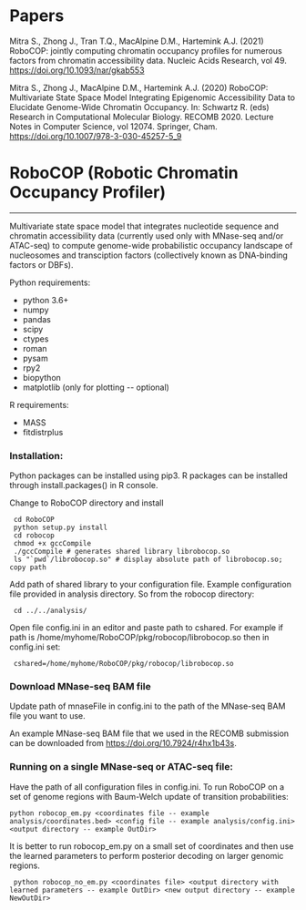 # Papers

Mitra S., Zhong J., Tran T.Q., MacAlpine D.M., Hartemink A.J. (2021)
RoboCOP: jointly computing chromatin occupancy profiles for numerous
factors from chromatin accessibility data. Nucleic Acids Research, vol 49. https://doi.org/10.1093/nar/gkab553  

Mitra S., Zhong J., MacAlpine D.M., Hartemink A.J. (2020) RoboCOP: Multivariate State Space Model Integrating Epigenomic Accessibility Data to Elucidate Genome-Wide Chromatin Occupancy. In: Schwartz R. (eds) Research in Computational Molecular Biology. RECOMB 2020. Lecture Notes in Computer Science, vol 12074. Springer, Cham.  https://doi.org/10.1007/978-3-030-45257-5_9

# RoboCOP (Robotic Chromatin Occupancy Profiler)
---------------------------------------------------------------------------
Multivariate state space model that integrates nucleotide sequence and
chromatin accessibility data (currently used only with MNase-seq and/or ATAC-seq) to
compute genome-wide probabilistic occupancy landscape of nucleosomes and
transciption factors (collectively known as DNA-binding factors or DBFs).

Python requirements:
- python 3.6+
- numpy
- pandas
- scipy
- ctypes
- roman
- pysam
- rpy2
- biopython
- matplotlib (only for plotting -- optional)

R requirements:
- MASS
- fitdistrplus

### Installation:

Python packages can be installed using pip3. R packages can be installed
through install.packages() in R console.

Change to RoboCOP directory and install

```
 cd RoboCOP
 python setup.py install
 cd robocop
 chmod +x gccCompile
 ./gccCompile # generates shared library librobocop.so
 ls "`pwd`/librobocop.so" # display absolute path of librobocop.so; copy path
```

Add path of shared library to your configuration file. Example
configuration file provided in analysis directory. So from the robocop
directory:

```
 cd ../../analysis/
```

Open file config.ini in an editor and paste path to cshared. For example if
path is /home/myhome/RoboCOP/pkg/robocop/librobocop.so then in config.ini set:

```
 cshared=/home/myhome/RoboCOP/pkg/robocop/librobocop.so
```

### Download MNase-seq BAM file

Update path of mnaseFile in config.ini to the path of the MNase-seq BAM file you want to use.

An example MNase-seq BAM file that we used in the RECOMB submission can be downloaded from <https://doi.org/10.7924/r4hx1b43s>.

### Running on a single MNase-seq or ATAC-seq file:

Have the path of all configuration files in config.ini. To run RoboCOP on a
set of genome regions with Baum-Welch update of transition probabilities:

```
python robocop_em.py <coordinates file -- example analysis/coordinates.bed> <config file -- example analysis/config.ini> <output directory -- example OutDir>
```

It is better to run robocop_em.py on a small set of coordinates and then
use the learned parameters to perform posterior decoding on larger
genomic regions.

```
 python robocop_no_em.py <coordinates file> <output directory with learned parameters -- example OutDir> <new output directory -- example NewOutDir>
```
